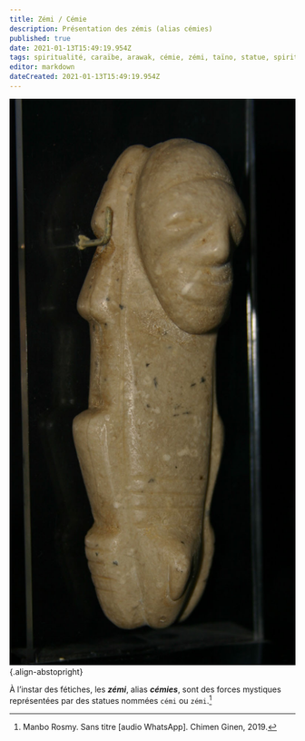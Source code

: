 ```yaml
---
title: Zémi / Cémie
description: Présentation des zémis (alias cémies)
published: true
date: 2021-01-13T15:49:19.954Z
tags: spiritualité, caraïbe, arawak, cémie, zémi, taïno, statue, spiritualité taïno, fétiche taïno, fétiche, fétiche arawak, statue arawak, fétiche caraïbe, statue caraïbe
editor: markdown
dateCreated: 2021-01-13T15:49:19.954Z
---
```


![tainos_cemi-aka-zemi_lombards-museum_cc-by.jpg](/images/statue/arawak/taino/tainos_cemi-aka-zemi_lombards-museum_cc-by.jpg){.align-abstopright}

À l’instar des fétiches, les ***zémi***, alias ***cémies***, sont des forces mystiques représentées par des statues nommées `cémi` ou `zémi`.[^1]

[^1]: Manbo Rosmy. Sans titre [audio WhatsApp]. Chimen Ginen, 2019.